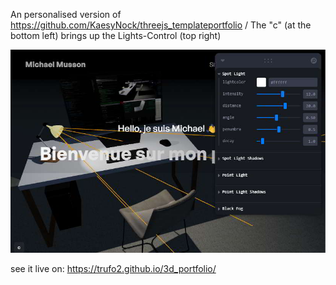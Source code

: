 An personalised version of https://github.com/KaesyNock/threejs_templateportfolio /
The "c" (at the bottom left) brings up the Lights-Control (top right)

![screenshot](screenshot.jpg)

see it live on: https://trufo2.github.io/3d_portfolio/